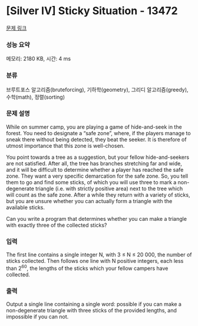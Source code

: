# [Silver IV] Sticky Situation - 13472 

[문제 링크](https://www.acmicpc.net/problem/13472) 

### 성능 요약

메모리: 2180 KB, 시간: 4 ms

### 분류

브루트포스 알고리즘(bruteforcing), 기하학(geometry), 그리디 알고리즘(greedy), 수학(math), 정렬(sorting)

### 문제 설명

<p>While on summer camp, you are playing a game of hide-and-seek in the forest. You need to designate a “safe zone”, where, if the players manage to sneak there without being detected, they beat the seeker. It is therefore of utmost importance that this zone is well-chosen.</p>

<p>You point towards a tree as a suggestion, but your fellow hide-and-seekers are not satisfied. After all, the tree has branches stretching far and wide, and it will be difficult to determine whether a player has reached the safe zone. They want a very specific demarcation for the safe zone. So, you tell them to go and find some sticks, of which you will use three to mark a non-degenerate triangle (i.e. with strictly positive area) next to the tree which will count as the safe zone. After a while they return with a variety of sticks, but you are unsure whether you can actually form a triangle with the available sticks.</p>

<p>Can you write a program that determines whether you can make a triangle with exactly three of the collected sticks?</p>

### 입력 

 <p>The first line contains a single integer N, with 3 ≤ N ≤ 20 000, the number of sticks collected. Then follows one line with N positive integers, each less than 2<sup>60</sup>, the lengths of the sticks which your fellow campers have collected.</p>

### 출력 

 <p>Output a single line containing a single word: possible if you can make a non-degenerate triangle with three sticks of the provided lengths, and impossible if you can not.</p>

